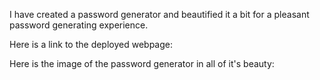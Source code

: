 I have created a password generator and beautified it a bit for a pleasant password generating experience. 

Here is a link to the deployed webpage:

Here is the image of the password generator in all of it's beauty: 

